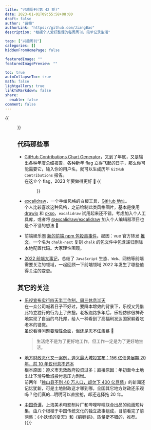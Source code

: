 ```yaml
---
title: "兴趣周刊(第 42 期)"
date: 2023-01-01T09:55:58+08:00
draft: false
author: "酱鲍"
authorLink: "https://github.com/JiangBao"
description: "根据个人爱好整理的每周周刊，简单记录生活"

tags: ["兴趣周刊"]
categories: []
hiddenFromHomePage: false

featuredImage: ""
featuredImagePreview: ""

toc: true
autoCollapseToc: true
math: false
lightgallery: true
linkToMarkdown: false
share:
  enable: false
comment: false
---
```

{{<figure src="https://jiangbao-1258001083.cos.ap-shanghai.myqcloud.com/zhongguoqitan.jpg" title="中国奇谭 - 小妖怪的夏天">}}
<!--more-->

## 代码那些事
* [GitHub Contributions Chart Generator](https://github-contributions.vercel.app/)，又到了年底，又是输出各种年度总结报告，各种新年 flag 立得飞起的日子，那么你可能需要它，输入你的用户名，就可以生成历年 `GitHub Contributions` 报告。  
在这立个 flag，2023 年要做得更好 🐶
{{<figure src="https://jiangbao-1258001083.cos.ap-shanghai.myqcloud.com/contributions-github-2022.png">}}

* [excalidraw](https://excalidraw.com/)，一个手绘风格的白板工具，[GitHub 地址](https://github.com/excalidraw/excalidraw)。  
个人比较喜欢这种风格，之前绘制此类风格图片，基本是使用 [drawio](https://app.diagrams.net/) 和 [okso](https://okso.app/)，`excalidraw` 试用起来还不错，考虑加入个人工具库，或者将 [@excalidraw/excalidraw](https://www.npmjs.com/package/@excalidraw/excalidraw) 加入个人编辑器项目也是个不错的想法 🤔

* 前端娱乐圈 [新的前端 npm 包投毒事件](https://www.v2ex.com/t/906834)，起因：vue 官方转发 [推文](https://twitter.com/ewind1994/status/1610868861976604673)，一个名为 `chalk-next` 复刻 `chalk` 的包文件中包含递归删除本地配置代码。大家理性围观。

* [2022 前端大事记](https://zhuanlan.zhihu.com/p/597613307)，总结了 `JavaScript` 生态、`Web`、网络等前端需要关注的领域，一起回顾一下前端领域 2022 年发生了哪些值得关注的变更。

## 其它的关注
* [乐视宣布实行四天半工作制，周三休息半天](https://tech.ifeng.com/c/8MH1fz7rqB2)  
在一众公司喊着日子不好过，要降本增效的背景下，乐视又凭借此特立独行的行为上了热搜。老板跑路多年后，乐视仿佛很神奇地实现了自治的乌托邦，给人一种看到了高福利发达国家躺着吃老本的错觉。  
虽说看待问题要理性全面，但还是忍不住羡慕 🤩  
  > 生活绝不是为了更好地工作，但工作一定是为了更好地生活。

* [地方财政恶化又一案例，遵义最大城投宣布：156 亿债务展期 20 年，前 10 年仅付息不还本](https://finance.sina.com.cn/cj/2023-01-02/doc-imxyuiei2248535.shtml)  
根本原因：遵义市无效政府投资过多；直接原因：年初至今土地出让下滑导致城投付息压力剧增。  
前两年「[独山县不到 40 万人口，却欠下 400 亿巨债](https://finance.sina.com.cn/china/gncj/2020-07-14/doc-iivhvpwx5311647.shtml)」的新闻还记忆犹新，可是土地财政这才哪到哪，全国其它地方财政还乐观吗？他们真的...明明可以直接抢，却还选择拖 20 年。

* [中国奇谭](https://www.bilibili.com/bangumi/play/ep706666?from_spmid=666.25.episode.0&from_outer_spmid=333.337.0.0)，上海美术电影制片厂和哔哩哔哩联合出品的动画短片集，由八个根植于中国传统文化的独立故事组成，目前看完了前两集：《小妖怪的夏天》和《鹅鹅鹅》，质量挺不错的，推荐。
{{<bilibili BV1cK411q77z>}}